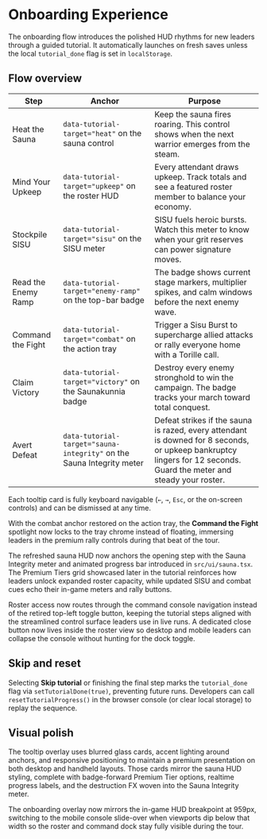 # Onboarding Experience

The onboarding flow introduces the polished HUD rhythms for new leaders through a guided tutorial. It automatically launches on fresh saves unless the local `tutorial_done` flag is set in `localStorage`.

## Flow overview

| Step | Anchor | Purpose |
| --- | --- | --- |
| Heat the Sauna | `data-tutorial-target="heat"` on the sauna control | Keep the sauna fires roaring. This control shows when the next warrior emerges from the steam. |
| Mind Your Upkeep | `data-tutorial-target="upkeep"` on the roster HUD | Every attendant draws upkeep. Track totals and see a featured roster member to balance your economy. |
| Stockpile SISU | `data-tutorial-target="sisu"` on the SISU meter | SISU fuels heroic bursts. Watch this meter to know when your grit reserves can power signature moves. |
| Read the Enemy Ramp | `data-tutorial-target="enemy-ramp"` on the top-bar badge | The badge shows current stage markers, multiplier spikes, and calm windows before the next enemy wave. |
| Command the Fight | `data-tutorial-target="combat"` on the action tray | Trigger a Sisu Burst to supercharge allied attacks or rally everyone home with a Torille call. |
| Claim Victory | `data-tutorial-target="victory"` on the Saunakunnia badge | Destroy every enemy stronghold to win the campaign. The badge tracks your march toward total conquest. |
| Avert Defeat | `data-tutorial-target="sauna-integrity"` on the Sauna Integrity meter | Defeat strikes if the sauna is razed, every attendant is downed for 8 seconds, or upkeep bankruptcy lingers for 12 seconds. Guard the meter and steady your roster. |

Each tooltip card is fully keyboard navigable (`←`, `→`, `Esc`, or the on-screen controls) and can be dismissed at any time.

With the combat anchor restored on the action tray, the **Command the Fight** spotlight now locks to the tray chrome instead of floating, immersing leaders in the premium rally controls during that beat of the tour.

The refreshed sauna HUD now anchors the opening step with the Sauna Integrity meter and animated progress bar introduced in `src/ui/sauna.tsx`. The Premium Tiers grid showcased later in the tutorial reinforces how leaders unlock expanded roster capacity, while updated SISU and combat cues echo their in-game meters and rally buttons.

Roster access now routes through the command console navigation instead of the retired top-left toggle button, keeping the tutorial steps aligned with the streamlined control surface leaders use in live runs. A dedicated close button now lives inside the roster view so desktop and mobile leaders can collapse the console without hunting for the dock toggle.

## Skip and reset

Selecting **Skip tutorial** or finishing the final step marks the `tutorial_done` flag via `setTutorialDone(true)`, preventing future runs. Developers can call `resetTutorialProgress()` in the browser console (or clear local storage) to replay the sequence.

## Visual polish

The tooltip overlay uses blurred glass cards, accent lighting around anchors, and responsive positioning to maintain a premium presentation on both desktop and handheld layouts. Those cards mirror the sauna HUD styling, complete with badge-forward Premium Tier options, realtime progress labels, and the destruction FX woven into the Sauna Integrity meter.

The onboarding overlay now mirrors the in-game HUD breakpoint at 959px, switching to the mobile console slide-over when viewports dip below that width so the roster and command dock stay fully visible during the tour.
